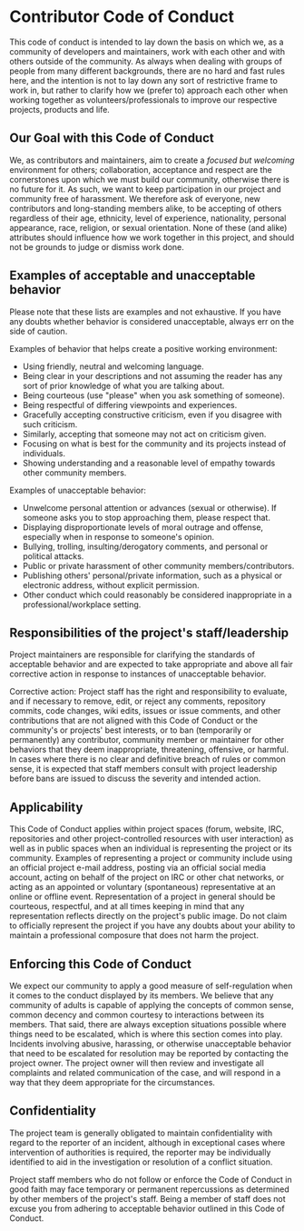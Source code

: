 # Contributor Code of Conduct

This code of conduct is intended to lay down the basis on which we, as a community of developers and maintainers, work with each other and with others outside of the community. As always when dealing with groups of people from many different backgrounds, there are no hard and fast rules here, and the intention is not to lay down any sort of restrictive frame to work in, but rather to clarify how we (prefer to) approach each other when working together as volunteers/professionals to improve our respective projects, products and life.

## Our Goal with this Code of Conduct

We, as contributors and maintainers, aim to create a _focused but welcoming_ environment for others; collaboration, acceptance and respect are the cornerstones upon which we must build our community, otherwise there is no future for it. As such, we want to keep participation in our project and community free of harassment. We therefore ask of everyone, new contributors and long-standing members alike, to be accepting of others regardless of their age, ethnicity, level of experience, nationality, personal appearance, race, religion, or sexual orientation. None of these (and alike) attributes should influence how we work together in this project, and should not be grounds to judge or dismiss work done.

## Examples of acceptable and unacceptable behavior

Please note that these lists are examples and not exhaustive. If you have any doubts whether behavior is considered unacceptable, always err on the side of caution.

Examples of behavior that helps create a positive working environment:

* Using friendly, neutral and welcoming language.
* Being clear in your descriptions and not assuming the reader has any sort of prior knowledge of what you are talking about.
* Being courteous (use "please" when you ask something of someone).
* Being respectful of differing viewpoints and experiences.
* Gracefully accepting constructive criticism, even if you disagree with such criticism.
* Similarly, accepting that someone may not act on criticism given.
* Focusing on what is best for the community and its projects instead of individuals.
* Showing understanding and a reasonable level of empathy towards other community members.

Examples of unacceptable behavior:

* Unwelcome personal attention or advances (sexual or otherwise). If someone asks you to stop approaching them, please respect that.
* Displaying disproportionate levels of moral outrage and offense, especially when in response to someone's opinion.
* Bullying, trolling, insulting/derogatory comments, and personal or political attacks.
* Public or private harassment of other community members/contributors.
* Publishing others' personal/private information, such as a physical or electronic address, without explicit permission.
* Other conduct which could reasonably be considered inappropriate in a professional/workplace setting.

## Responsibilities of the project's staff/leadership

Project maintainers are responsible for clarifying the standards of acceptable behavior and are expected to take appropriate and above all fair corrective action in response to instances of unacceptable behavior.

Corrective action: Project staff has the right and responsibility to evaluate, and if necessary to remove, edit, or reject any comments, repository commits, code changes, wiki edits, issues or issue comments, and other contributions that are not aligned with this Code of Conduct or the community's or projects' best interests, or to ban (temporarily or permanently) any contributor, community member or maintainer for other behaviors that they deem inappropriate, threatening, offensive, or harmful. In cases where there is no clear and definitive breach of rules or common sense, it is expected that staff members consult with project leadership before bans are issued to discuss the severity and intended action.

## Applicability

This Code of Conduct applies within project spaces (forum, website, IRC, repositories and other project-controlled resources with user interaction) as well as in public spaces when an individual is representing the project or its community. Examples of representing a project or community include using an official project e-mail address, posting via an official social media account, acting on behalf of the project on IRC or other chat networks, or acting as an appointed or voluntary (spontaneous) representative at an online or offline event. Representation of a project in general should be courteous, respectful, and at all times keeping in mind that any representation reflects directly on the project's public image. Do not claim to officially represent the project if you have any doubts about your ability to maintain a professional composure that does not harm the project.

## Enforcing this Code of Conduct

We expect our community to apply a good measure of self-regulation when it comes to the conduct displayed by its members. We believe that any community of adults is capable of applying the concepts of common sense, common decency and common courtesy to interactions between its members.
That said, there are always exception situations possible where things need to be escalated, which is where this section comes into play.
Incidents involving abusive, harassing, or otherwise unacceptable behavior that need to be escalated for resolution may be reported by contacting the project owner. The project owner will then review and investigate all complaints and related communication of the case, and will respond in a way that they deem appropriate for the circumstances.

## Confidentiality

The project team is generally obligated to maintain confidentiality with regard to the reporter of an incident, although in exceptional cases where intervention of authorities is required, the reporter may be individually identified to aid in the investigation or resolution of a conflict situation.

Project staff members who do not follow or enforce the Code of Conduct in good faith may face temporary or permanent repercussions as determined by other members of the project's staff. Being a member of staff does not excuse you from adhering to acceptable behavior outlined in this Code of Conduct.
